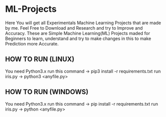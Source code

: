 # ML-Projects
Here You will get all Experimentals Machine Learning Projects that are made by me. Feel Free to Download and Research and try to Improve and Accuracy.
These are Simple Machine Learning(ML) Projects maded for Beginners to learn, understand and try to make changes in this to make Prediction more Accurate.

## HOW TO RUN (LINUX) ##
You need Python3.x
run this command -> pip3 install -r requirements.txt
run iris.py -> python3 <anyfile.py>
## HOW TO RUN (WINDOWS) ##
You need Python3.x
run this command -> pip install -r requirements.txt
run iris.py -> python <anyfile.py>
